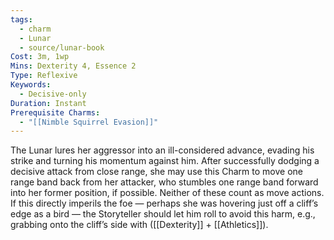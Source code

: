 ```yaml
---
tags:
  - charm
  - Lunar
  - source/lunar-book
Cost: 3m, 1wp
Mins: Dexterity 4, Essence 2
Type: Reflexive
Keywords:
  - Decisive-only
Duration: Instant
Prerequisite Charms:
  - "[[Nimble Squirrel Evasion]]"
---
```

The Lunar lures her aggressor into an ill-considered advance, evading his strike and turning his momentum against him. After successfully dodging a decisive attack from close range, she may use this Charm to move one range band back from her attacker, who stumbles one range band forward into her former position, if possible. Neither of these count as move actions. If this directly imperils the foe — perhaps she was hovering just off a cliff’s edge as a bird — the Storyteller should let him roll to avoid this harm, e.g., grabbing onto the cliff’s side with ([[Dexterity]] + [[Athletics]]).